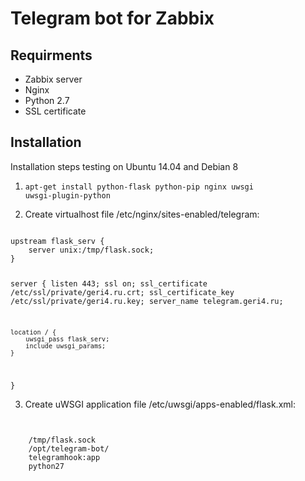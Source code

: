 # Telegram bot for Zabbix

## Requirments
* Zabbix server
* Nginx
* Python 2.7
* SSL certificate

## Installation

Installation steps testing on Ubuntu 14.04 and Debian 8

1. <code>apt-get install python-flask python-pip nginx uwsgi uwsgi-plugin-python</code>

2. Create virtualhost file /etc/nginx/sites-enabled/telegram:
<code>
upstream flask_serv {
    server unix:/tmp/flask.sock;
}

server {
    listen 443;
    ssl on;
    ssl_certificate /etc/ssl/private/geri4.ru.crt;
    ssl_certificate_key /etc/ssl/private/geri4.ru.key;
    server_name telegram.geri4.ru;

    location / {
        uwsgi_pass flask_serv;
        include uwsgi_params;
    }
}
</code>

3. Create uWSGI application file /etc/uwsgi/apps-enabled/flask.xml:
<code>
<uwsgi>
    <socket>/tmp/flask.sock</socket>
    <pythonpath>/opt/telegram-bot/</pythonpath>
    <module>telegramhook:app</module>
    <plugins>python27</plugins>
</uwsgi>
</code>
